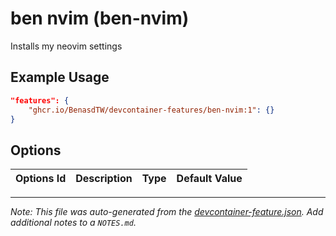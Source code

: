 
# ben nvim (ben-nvim)

Installs my neovim settings

## Example Usage

```json
"features": {
    "ghcr.io/BenasdTW/devcontainer-features/ben-nvim:1": {}
}
```

## Options

| Options Id | Description | Type | Default Value |
|-----|-----|-----|-----|




---

_Note: This file was auto-generated from the [devcontainer-feature.json](https://github.com/BenasdTW/devcontainer-features/blob/main/src/ben-nvim/devcontainer-feature.json).  Add additional notes to a `NOTES.md`._
